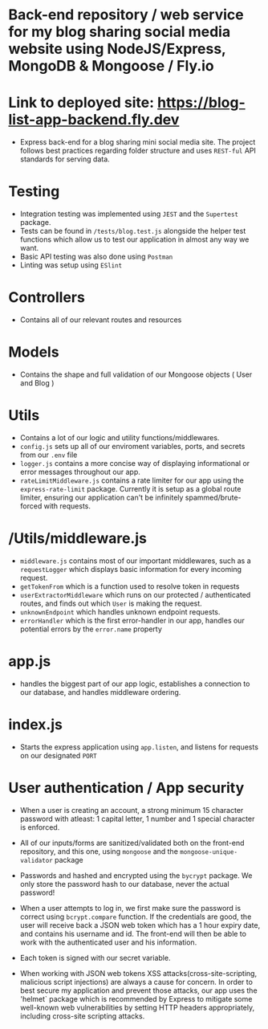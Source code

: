 # Back-end repository / web service for my blog sharing social media website using NodeJS/Express, MongoDB & Mongoose / Fly.io

# Link to deployed site: https://blog-list-app-backend.fly.dev

- Express back-end for a blog sharing mini social media site. The project follows best practices regarding folder structure and uses `REST-ful` API standards for serving data.

# Testing

- Integration testing was implemented using `JEST` and the `Supertest` package.
- Tests can be found in `/tests/blog.test.js` alongside the helper test functions which allow us to test our application in almost any way we want.
- Basic API testing was also done using `Postman`
- Linting was setup using `ESlint`

# Controllers
- Contains all of our relevant routes and resources

# Models
- Contains the shape and full validation of our Mongoose objects ( User and Blog )

# Utils
- Contains a lot of our logic and utility functions/middlewares. 
- `config.js` sets up all of our enviroment variables, ports, and secrets from our `.env` file
- `logger.js` contains a more concise way of displaying informational or error messages throughout our app.
- `rateLimitMiddleware.js` contains a rate limiter for our app using the `express-rate-limit` package. Currently it is setup as a global route limiter, ensuring our application can't be infinitely spammed/brute-forced with requests.

# /Utils/middleware.js
- `middleware.js` contains most of our important middlewares, such as a `requestLogger` which displays basic information for every incoming request.
- `getTokenFrom` which is a function used to resolve token in requests
- `userExtractorMiddleware` which runs on our protected / authenticated routes, and finds out which `User` is making the request.
- `unknownEndpoint` which handles unknown endpoint requests.
- `errorHandler` which is the first error-handler in our app, handles our potential errors by the `error.name` property

# app.js
- handles the biggest part of our app logic, establishes a connection to our database, and handles middleware ordering.

# index.js
- Starts the express application using `app.listen`, and listens for requests on our designated `PORT`

# User authentication / App security
- When a user is creating an account, a strong minimum 15 character password with atleast: 1 capital letter, 1 number and 1 special character is enforced.
- All of our inputs/forms are sanitized/validated both on the front-end repository, and this one, using `mongoose` and the `mongoose-unique-validator` package
- Passwords and hashed and encrypted using the `bycrypt` package. We only store the password hash to our database, never the actual password!
- When a user attempts to log in, we first make sure the password is correct using `bcrypt.compare` function. If the credentials are good, the user will receive back a JSON web token which has a 1 hour expiry date, and contains his username and id. The front-end will then be able to work with the authenticated user and his information.
- Each token is signed with our secret variable.

- When working with JSON web tokens XSS attacks(cross-site-scripting, malicious script injections) are always a cause for concern. In order to best secure my application and prevent those attacks, our app uses the 'helmet` package which is recommended by Express to mitigate some well-known web vulnerabilities by setting HTTP headers appropriately, including  cross-site scripting attacks.
